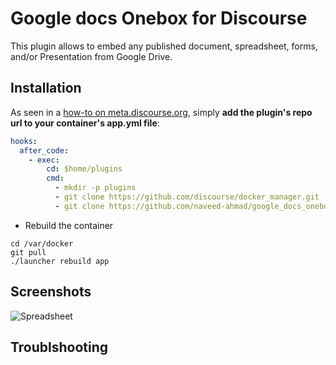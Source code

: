 # Google docs Onebox for Discourse

This plugin allows to embed any published document, spreadsheet, forms, and/or Presentation from Google Drive.

## Installation

As seen in a [how-to on meta.discourse.org](https://meta.discourse.org/t/advanced-troubleshooting-with-docker/15927#Example:%20Install%20a%20plugin), simply **add the plugin's repo url to your container's app.yml file**:

```yml
hooks:
  after_code:
    - exec:
        cd: $home/plugins
        cmd:
          - mkdir -p plugins
          - git clone https://github.com/discourse/docker_manager.git
          - git clone https://github.com/naveed-ahmad/google_docs_onebox.git
```
* Rebuild the container

```
cd /var/docker
git pull
./launcher rebuild app
```

## Screenshots
![Spreadsheet](https://dl-web.dropbox.com/get/gdocs_onebox/Selection_004.png?w=AABPa1RGNEmysyqLbDmYO13ihd-1Nk6rpzFnE0SF-gm5_Q&dl=1&_subject_uid=80055464)
## Troublshooting 
